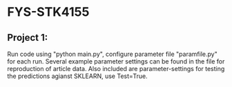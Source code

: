 # FYS-STK4155
## Project 1:
Run code using "python main.py", configure parameter file "paramfile.py" for each run.
Several example parameter settings can be found in the file for reproduction of article data.
Also included are parameter-settings for testing the predictions agianst SKLEARN, use Test=True.
